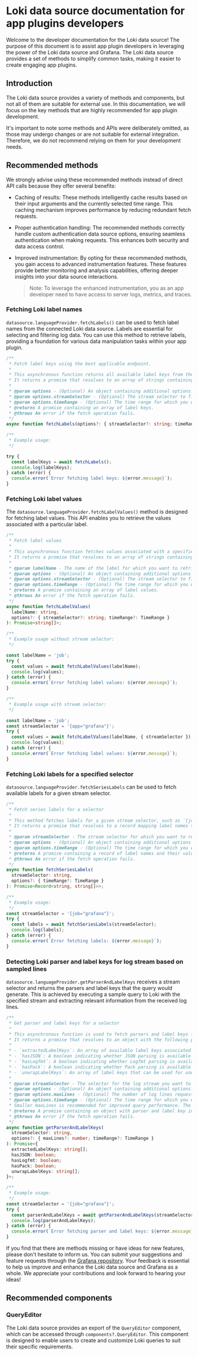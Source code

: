 # Loki data source documentation for app plugins developers

Welcome to the developer documentation for the Loki data source! The purpose of this document is to assist app plugin developers in leveraging the power of the Loki data source and Grafana. The Loki data source provides a set of methods to simplify common tasks, making it easier to create engaging app plugins.

## Introduction

The Loki data source provides a variety of methods and components, but not all of them are suitable for external use. In this documentation, we will focus on the key methods that are highly recommended for app plugin development.

It's important to note some methods and APIs were deliberately omitted, as those may undergo changes or are not suitable for external integration. Therefore, we do not recommend relying on them for your development needs.

## Recommended methods

We strongly advise using these recommended methods instead of direct API calls because they offer several benefits:

- Caching of results: These methods intelligently cache results based on their input arguments and the currently selected time range. This caching mechanism improves performance by reducing redundant fetch requests.

- Proper authentication handling: The recommended methods correctly handle custom authentication data source options, ensuring seamless authentication when making requests. This enhances both security and data access control.

- Improved instrumentation: By opting for these recommended methods, you gain access to advanced instrumentation features. These features provide better monitoring and analysis capabilities, offering deeper insights into your data source interactions.
  > Note: To leverage the enhanced instrumentation, you as an app developer need to have access to server logs, metrics, and traces.

### Fetching Loki label names

`datasource.languageProvider.fetchLabels()` can be used to fetch label names from the connected Loki data source. Labels are essential for selecting and filtering log data. You can use this method to retrieve labels, providing a foundation for various data manipulation tasks within your app plugin.

```ts
/**
 * Fetch label keys using the best applicable endpoint.
 *
 * This asynchronous function returns all available label keys from the data source.
 * It returns a promise that resolves to an array of strings containing the label keys.
 *
 * @param options - (Optional) An object containing additional options.
 * @param options.streamSelector - (Optional) The stream selector to filter label keys. If not provided, all label keys are fetched.
 * @param options.timeRange - (Optional) The time range for which you want to retrieve label keys. If not provided, the default time range is used.
 * @returns A promise containing an array of label keys.
 * @throws An error if the fetch operation fails.
 */
async function fetchLabels(options?: { streamSelector?: string; timeRange?: TimeRange }): Promise<string[]>;

/**
 * Example usage:
 */

try {
  const labelKeys = await fetchLabels();
  console.log(labelKeys);
} catch (error) {
  console.error(`Error fetching label keys: ${error.message}`);
}
```

### Fetching Loki label values

The `datasource.languageProvider.fetchLabelValues()` method is designed for fetching label values. This API enables you to retrieve the values associated with a particular label.

```ts
/**
 * Fetch label values
 *
 * This asynchronous function fetches values associated with a specified label name.
 * It returns a promise that resolves to an array of strings containing the label values.
 *
 * @param labelName - The name of the label for which you want to retrieve values.
 * @param options - (Optional) An object containing additional options.
 * @param options.streamSelector - (Optional) The stream selector to filter label values. If not provided, all label values are fetched.
 * @param options.timeRange - (Optional) The time range for which you want to retrieve label values. If not provided, the default time range is used.
 * @returns A promise containing an array of label values.
 * @throws An error if the fetch operation fails.
 */
async function fetchLabelValues(
  labelName: string,
  options?: { streamSelector?: string; timeRange?: TimeRange }
): Promise<string[]>;

/**
 * Example usage without stream selector:
 */

const labelName = 'job';
try {
  const values = await fetchLabelValues(labelName);
  console.log(values);
} catch (error) {
  console.error(`Error fetching label values: ${error.message}`);
}

/**
 * Example usage with stream selector:
 */

const labelName = 'job';
const streamSelector = '{app="grafana"}';
try {
  const values = await fetchLabelValues(labelName, { streamSelector });
  console.log(values);
} catch (error) {
  console.error(`Error fetching label values: ${error.message}`);
}
```

### Fetching Loki labels for a specified selector

`datasource.languageProvider.fetchSeriesLabels` can be used to fetch available labels for a given stream selector.

```ts
/**
 * Fetch series labels for a selector
 *
 * This method fetches labels for a given stream selector, such as `{job="grafana"}`.
 * It returns a promise that resolves to a record mapping label names to their corresponding values.
 *
 * @param streamSelector - The stream selector for which you want to retrieve labels.
 * @param options - (Optional) An object containing additional options - currently only time range.
 * @param options.timeRange - (Optional) The time range for which you want to retrieve label keys. If not provided, the default time range is used.
 * @returns A promise containing a record of label names and their values.
 * @throws An error if the fetch operation fails.
 */
async function fetchSeriesLabels(
  streamSelector: string,
  options?: { timeRange?: TimeRange }
): Promise<Record<string, string[]>>;

/**
 * Example usage:
 */
const streamSelector = '{job="grafana"}';
try {
  const labels = await fetchSeriesLabels(streamSelector);
  console.log(labels);
} catch (error) {
  console.error(`Error fetching labels: ${error.message}`);
}
```

### Detecting Loki parser and label keys for log stream based on sampled lines

`datasource.languageProvider.getParserAndLabelKeys` receives a stream selector and returns the parsers and label keys that the query would generate. This is achieved by executing a sample query to Loki with the specified stream and extracting relevant information from the received log lines.

```ts
/**
 * Get parser and label keys for a selector
 *
 * This asynchronous function is used to fetch parsers and label keys for a selected log stream based on sampled lines.
 * It returns a promise that resolves to an object with the following properties:
 *
 * - `extractedLabelKeys`: An array of available label keys associated with the log stream.
 * - `hasJSON`: A boolean indicating whether JSON parsing is available for the stream.
 * - `hasLogfmt`: A boolean indicating whether Logfmt parsing is available for the stream.
 * - `hasPack`: A boolean indicating whether Pack parsing is available for the stream.
 * - `unwrapLabelKeys`: An array of label keys that can be used for unwrapping log data.
 *
 * @param streamSelector - The selector for the log stream you want to analyze.
 * @param options - (Optional) An object containing additional options.
 * @param options.maxLines - (Optional) The number of log lines requested when determining parsers and label keys.
 * @param options.timeRange - (Optional) The time range for which you want to retrieve label keys. If not provided, the default time range is used.
 * Smaller maxLines is recommended for improved query performance. The default count is 10.
 * @returns A promise containing an object with parser and label key information.
 * @throws An error if the fetch operation fails.
 */
async function getParserAndLabelKeys(
  streamSelector: string,
  options?: { maxLines?: number; timeRange?: TimeRange }
): Promise<{
  extractedLabelKeys: string[];
  hasJSON: boolean;
  hasLogfmt: boolean;
  hasPack: boolean;
  unwrapLabelKeys: string[];
}>;

/**
 * Example usage:
 */
const streamSelector = '{job="grafana"}';
try {
  const parserAndLabelKeys = await getParserAndLabelKeys(streamSelector, { maxLines: 5 });
  console.log(parserAndLabelKeys);
} catch (error) {
  console.error(`Error fetching parser and label keys: ${error.message}`);
}
```

If you find that there are methods missing or have ideas for new features, please don't hesitate to inform us. You can submit your suggestions and feature requests through the [Grafana repository](https://github.com/grafana/grafana/issues/new?assignees=&labels=type%2Ffeature-request&projects=&template=1-feature_requests.md). Your feedback is essential to help us improve and enhance the Loki data source and Grafana as a whole. We appreciate your contributions and look forward to hearing your ideas!

## Recommended components

### QueryEditor

The Loki data source provides an export of the `QueryEditor` component, which can be accessed through `components?.QueryEditor`. This component is designed to enable users to create and customize Loki queries to suit their specific requirements.
